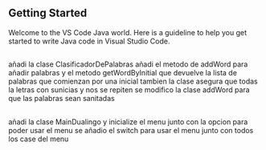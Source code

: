## Getting Started

Welcome to the VS Code Java world. Here is a guideline to help you get started to write Java code in Visual Studio Code.

## 
añadi la clase ClasificadorDePalabras 
añadi el metodo de addWord para añadir palabras y el metodo getWordByInitial que devuelve la lista de palabras que comienzan por una inicial 
tambien la clase asegura que todas la letras con sunicias y nos se repiten
se modifico la clase addWord para que las palabras sean sanitadas

## 
añadi la clase MainDualingo y inicialize el menu junto con la opcion para poder usar el menu se añadio el switch para usar el menu junto con todos los case del menu